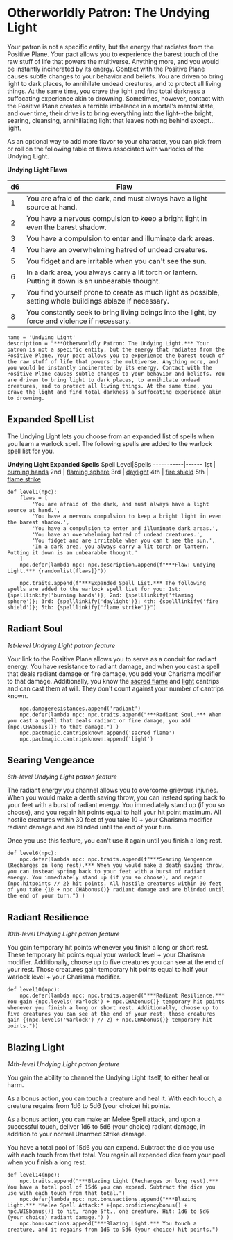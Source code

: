 # Otherworldly Patron: The Undying Light
Your patron is not a specific entity, but the energy that radiates from the Positive Plane. Your pact allows you to experience the barest touch of the raw stuff of life that powers the multiverse. Anything more, and you would be instantly incinerated by its energy. Contact with the Positive Plane causes subtle changes to your behavior and beliefs. You are driven to bring light to dark places, to annihilate undead creatures, and to protect all living things. At the same time, you crave the light and find total darkness a suffocating experience akin to drowning. Sometimes, however, contact with the Positive Plane creates a terrible imbalance in a mortal's mental state, and over time, their drive is to bring everything into the light--the bright, searing, cleansing, annihiliating light that leaves nothing behind except... light.

As an optional way to add more flavor to your character, you can pick from or roll on the following table of flaws associated with warlocks of the Undying Light.

**Undying Light Flaws**

d6| Flaw
--| ----
1 | You are afraid of the dark, and must always have a light source at hand.
2 | You have a nervous compulsion to keep a bright light in even the barest shadow.
3 | You have a compulsion to enter and illuminate dark areas.
4 | You have an overwhelming hatred of undead creatures.
5 | You fidget and are irritable when you can't see the sun.
6 | In a dark area, you always carry a lit torch or lantern. Putting it down is an unbearable thought.
7 | You find yourself prone to create as much light as possible, setting whole buildings ablaze if necessary.
8 | You constantly seek to bring living beings into the light, by force and violence if necessary.

```
name = 'Undying Light'
description = "***Otherworldly Patron: The Undying Light.*** Your patron is not a specific entity, but the energy that radiates from the Positive Plane. Your pact allows you to experience the barest touch of the raw stuff of life that powers the multiverse. Anything more, and you would be instantly incinerated by its energy. Contact with the Positive Plane causes subtle changes to your behavior and beliefs. You are driven to bring light to dark places, to annihilate undead creatures, and to protect all living things. At the same time, you crave the light and find total darkness a suffocating experience akin to drowning.
```

## Expanded Spell List
The Undying Light lets you choose from an expanded list of spells when you learn a warlock spell. The following spells are added to the warlock spell list for you.

**Undying Light Expanded Spells** 
Spell Level|Spells
-----------|------
1st | [burning hands](../../Magic/Spells/burning-hands.md)
2nd | [flaming sphere](../../Magic/Spells/flaming-sphere.md)
3rd | [daylight](../../Magic/Spells/daylight.md)
4th | [fire shield](../../Magic/Spells/fire-shield.md)
5th | [flame strike](../../Magic/Spells/flame-strike.md)

```
def level1(npc):
    flaws = [
        'You are afraid of the dark, and must always have a light source at hand.',
        'You have a nervous compulsion to keep a bright light in even the barest shadow.',
        'You have a compulsion to enter and illuminate dark areas.',
        'You have an overwhelming hatred of undead creatures.',
        'You fidget and are irritable when you can't see the sun.',
        'In a dark area, you always carry a lit torch or lantern. Putting it down is an unbearable thought.'
    ]
    npc.defer(lambda npc: npc.description.append(f"***Flaw: Undying Light.*** {randomlist[flaws]}"))

    npc.traits.append(f"***Expanded Spell List.*** The following spells are added to the warlock spell list for you: 1st: {spelllinkify('burning hands')}; 2nd: {spelllinkify('flaming sphere')}; 3rd: {spelllinkify('daylight')}; 4th: {spelllinkify('fire shield')}; 5th: {spelllinkify('flame strike')}")
```


## Radiant Soul
*1st-level Undying Light patron feature*

Your link to the Positive Plane allows you to serve as a conduit for radiant energy. You have resistance to radiant damage, and when you cast a spell that deals radiant damage or fire damage, you add your Charisma modifier to that damage. Additionally, you know the [sacred flame](../../Magic/Spells/sacred-flame.md) and [light](../../Magic/Spells/light.md) cantrips and can cast them at will. They don't count against your number of cantrips known.

```
    npc.damageresistances.append('radiant')
    npc.defer(lambda npc: npc.traits.append("***Radiant Soul.*** When you cast a spell that deals radiant or fire damage, you add {npc.CHAbonus()} to that damage.") )
    npc.pactmagic.cantripsknown.append('sacred flame')
    npc.pactmagic.cantripsknown.append('light')
```

## Searing Vengeance
*6th-level Undying Light patron feature*

The radiant energy you channel allows you to overcome grievous injuries. When you would make a death saving throw, you can instead spring back to your feet with a burst of radiant energy. You immediately stand up (if you so choose), and you regain hit points equal to half your hit point maximum. All hostile creatures within 30 feet of you take 10 + your Charisma modifier radiant damage and are blinded until the end of your turn.

Once you use this feature, you can't use it again until you finish a long rest.

```
def level6(npc):
    npc.defer(lambda npc: npc.traits.append(f"***Searing Vengeance (Recharges on long rest).*** When you would make a death saving throw, you can instead spring back to your feet with a burst of radiant energy. You immediately stand up (if you so choose), and regain {npc.hitpoints // 2} hit points. All hostile creatures within 30 feet of you take {10 + npc.CHAbonus()} radiant damage and are blinded until the end of your turn.") )
```

## Radiant Resilience
*10th-level Undying Light patron feature*

You gain temporary hit points whenever you finish a long or short rest. These temporary hit points equal your warlock level + your Charisma modifier. Additionally, choose up to five creatures you can see at the end of your rest. Those creatures gain temporary hit points equal to half your warlock level + your Charisma modifier.

```
def level10(npc):
    npc.defer(lambda npc: npc.traits.append("***Radiant Resilience.*** You gain {npc.levels('Warlock') + npc.CHAbonus()} temporary hit points whenever you finish a long or short rest. Additionally, choose up to five creatures you can see at the end of your rest; those creatures gain {(npc.levels('Warlock') // 2) + npc.CHAbonus()} temporary hit points."))
```

## Blazing Light
*14th-level Undying Light patron feature*

You gain the ability to channel the Undying Light itself, to either heal or harm. 

As a bonus action, you can touch a creature and heal it. With each touch, a creature regains from 1d6 to 5d6 (your choice) hit points.

As a bonus action, you can make an Melee Spell attack, and upon a successful touch, deliver 1d6 to 5d6 (your choice) radiant damage, in addition to your normal Unarmed Strike damage.

You have a total pool of 15d6 you can expend. Subtract the dice you use with each touch from that total. You regain all expended dice from your pool when you finish a long rest.

```
def level14(npc):
    npc.traits.append("***Blazing Light (Recharges on long rest).*** You have a total pool of 15d6 you can expend. Subtract the dice you use with each touch from that total.")
    npc.defer(lambda npc: npc.bonusactions.append("***Blazing Light.*** *Melee Spell Attack:* +{npc.proficiencybonus() + npc.WISbonus()} to hit, range 5ft., one creature. Hit: 1d6 to 5d6 (your choice) radiant damage.") )
    npc.bonusactions.append("***Blazing Light.*** You touch a creature, and it regains from 1d6 to 5d6 (your choice) hit points.")
```
